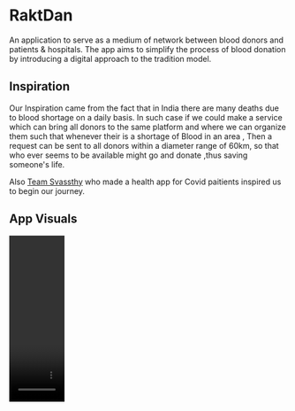 # RaktDan
  An application to serve as a medium of network between blood donors and patients & hospitals. The app aims to simplify the process of blood donation by introducing a 	digital approach to the tradition model.


## Inspiration

   Our Inspiration came from the fact that in India there are many deaths due to blood shortage on a daily basis. In such case if we could make a service which can bring 		all donors to the same platform and where we can organize them such that whenever their is a shortage of Blood in an area , Then a request can be sent to all donors     within a diameter range of 60km, so that who ever seems to be available might go and donate ,thus saving someone's life.    

   Also [Team Svassthy](https://github.com/Pavitra554/Svaasthy) who made a health app for Covid paitients inspired us to begin our journey.
	
## App Visuals

   <video src="./MainApp/assets/20220501_141006.gif" height="300px" width="100px" />

## 💻 What it does
 - Users can use the apps Update feature to stay updated about requirements of blood donation Area
 - Users can also make use of the  Nearby Hospitals feature to look for closest hospitals near them whenever an medical emergency arises
 - The app provides badges to donors after completion of certain milestones which will give access to special goodies in order to encourage Donors to donate Blood
 - We have plans to partner Hospitals and other blood donation related organization so that they can actively look for donors through our app which will help their paitients specially those who require blood transfusions immediately 

## User Information?
 * A Voluntary Donor has to make an account on our app with some general information like:
    - Name(via Google Cloud)
    - Blood Group
    - Aadhar ID
    - Location [Manually].

## ⚙️How we built it

- App: KivyMD
- Backend: FastApi
- Database: CockroachDB
- Authentication: Google Auth


## Use of Google Cloud
   We used Google Cloud for authentication of our users and also for sending Notifications to our app using <b>Cloud functions</b>. 

## 🧠 Challenges we ran into

- For this app we wanted to build it using a new technology just to stand out from the usual bias of using either Flutter or Android Native. KivyMd was the alternative which gave us not only the option to build an App but also a way to use our previously learnt language in a better way. But due to its less resources we had to strrugle to implement certain features like Google Auth, FCM notifications and Map(which we had to scrap of plan). Plus this being our first App hackathon we had to pace ourselves Up inorder to meet the submission deadline. 

## 🏅 Accomplishments that we're proud of
- The fact we made this app on a new technology without any prior experience of using cloud functions.
- The idea of using notifications instead of email or SMS(which today are straight up ignored).
- Completing all these features in just two days is another.

## 📖 What we learned

- Using Google Cloud Fuctions with Android Apps.
- Generating Notifications in KivyMD 
- Building and API End-point using FastApi

## 🚀 What's next for RaktDan

   A Partner App where users can  

## Real time usecases of the project

1) A medium of connection between Blood Donors and Patients.
   - This app will reduce the operations time of blood donation process and thus providing a more feasible approach.
2) Prevent wastage of blood
   - The app will have a huge impact on the wastage of blood units in medical colleges & hospitals as it can be a replacement for the storage based blood donation system.


## Contributing


<br>

<h2 align="center"><b>Contributors 🫂</b></h2>

<p align="center">
<table>

 <tr>
    <td align="center">
        <img src="./MainApp/assets/IMG_20220501_140535.jpg" width="100px;" height="100px" alt=""/>
        <br /><sub><b>Ashutosh Mahapatra</b></sub><br />
      <a href="https://github.com/AM-ash-OR-AM-I"><img src='https://img.shields.io/badge/GitHub-100000?style=for-the-badge&logo=github&logoColor=white'></a>
      <a href="https://www.linkedin.com/in/ashutosh-mahapatra-bb0476233/"><img src='https://img.shields.io/badge/LinkedIn-0077B5?style=for-the-badge&logo=linkedin&logoColor=white'></a>
      </td>
</tr>
<tr>
    <td align="center">
        <img src="./MainApp/assets/IMG_20220501_140603.jpg" width="100px;" height="100px" alt=""/>
        <br /><sub><b>Rohit Patel</b></sub><br />
      <a href="https://github.com/P4RZ1V4L-93"><img src='https://img.shields.io/badge/GitHub-100000?style=for-the-badge&logo=github&logoColor=white'></a>
      <a href="https://www.linkedin.com/in/rohit4505/"><img src='https://img.shields.io/badge/LinkedIn-0077B5?style=for-the-badge&logo=linkedin&logoColor=white'></a>
      </td>
</tr>
  <tr>
    <td align="center">
        <img src="./MainApp/assets/IMG_20220501_140550.jpg" width="100px;" height="100px" alt=""/>
        <br /><sub><b>Pragati Saikia</b></sub><br />
      <a href="https://github.com/Pragatii08"><img src='https://img.shields.io/badge/GitHub-100000?style=for-the-badge&logo=github&logoColor=white'></a>
      <a href="https://www.linkedin.com/in/pragati-saikia-2003/"><img src='https://img.shields.io/badge/LinkedIn-0077B5?style=for-the-badge&logo=linkedin&logoColor=white'></a>
      </td>
</tr>
 <tr>
    <td align="center">
        <img src="./MainApp/assets/IMG_20220501_142918.jpg" width="100px;" height="100px" alt=""/>
        <br /><sub><b>Jyotiraditya Kuanar</b></sub><br />
      <a href="https://github.com/Jyo561Python"><img src='https://img.shields.io/badge/GitHub-100000?style=for-the-badge&logo=github&logoColor=white'></a>
      <a href="https://www.linkedin.com/in/jyotiraditya-kuanar-8b39b7207"><img src='https://img.shields.io/badge/LinkedIn-0077B5?style=for-the-badge&logo=linkedin&logoColor=white'></a>
      </td>
</tr>
</table>

<br>

#### Find the project useful?? Star ⭐ this Repo. 🤩
